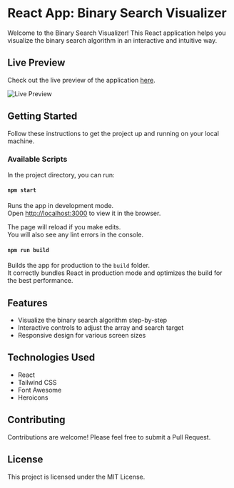 # React App: Binary Search Visualizer

Welcome to the Binary Search Visualizer! This React application helps you visualize the binary search algorithm in an interactive and intuitive way.

## Live Preview

Check out the live preview of the application [here](https://binary-search-visualizer-mauve.vercel.app/).

![Live Preview](./assets/preview.png)

## Getting Started

Follow these instructions to get the project up and running on your local machine.

### Available Scripts

In the project directory, you can run:

#### `npm start`

Runs the app in development mode.\
Open [http://localhost:3000](http://localhost:3000) to view it in the browser.

The page will reload if you make edits.\
You will also see any lint errors in the console.

#### `npm run build`

Builds the app for production to the `build` folder.\
It correctly bundles React in production mode and optimizes the build for the best performance.

## Features

- Visualize the binary search algorithm step-by-step
- Interactive controls to adjust the array and search target
- Responsive design for various screen sizes

## Technologies Used

- React
- Tailwind CSS
- Font Awesome
- Heroicons

## Contributing

Contributions are welcome! Please feel free to submit a Pull Request.

## License

This project is licensed under the MIT License.
